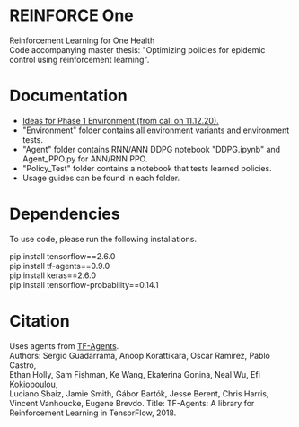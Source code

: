 # REINFORCE One
Reinforcement Learning for One Health  
Code accompanying master thesis: "Optimizing policies for epidemic control using reinforcement learning".

# Documentation 
  - [Ideas for Phase 1 Environment (from call on 11.12.20).](docs/2020-12-11-Note.pdf)
  - "Environment" folder contains all environment variants and environment tests.
  - "Agent" folder contains RNN/ANN DDPG notebook "DDPG.ipynb" and Agent_PPO.py for ANN/RNN PPO.
  - "Policy_Test" folder contains a notebook that tests learned policies.
  - Usage guides can be found in each folder.
  
# Dependencies  
To use code, please run the following installations.  
  
pip install tensorflow==2.6.0  
pip install tf-agents==0.9.0  
pip install keras==2.6.0  
pip install tensorflow-probability==0.14.1

# Citation

Uses agents from [TF-Agents](https://github.com/tensorflow/agents).  
Authors: Sergio Guadarrama, Anoop Korattikara, Oscar Ramirez, Pablo Castro,  
Ethan Holly, Sam Fishman, Ke Wang, Ekaterina Gonina, Neal Wu, Efi Kokiopoulou,  
Luciano Sbaiz, Jamie Smith, Gábor Bartók, Jesse Berent, Chris Harris, Vincent Vanhoucke, Eugene Brevdo. 
Title: TF-Agents: A library for Reinforcement Learning in TensorFlow, 2018.
